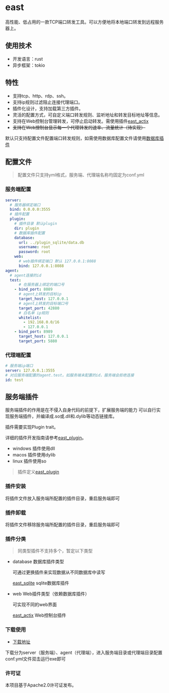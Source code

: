# east
高性能、低占用的一款TCP端口转发工具。可以方便地将本地端口转发到远程服务器上。

## 使用技术
* 开发语言：rust
* 异步框架：tokio

## 特性
- 支持tcp、http、rdp、ssh。
- 支持ip规则过滤阻止连接代理端口。
- 插件化设计，支持加载第三方插件。
- 灵活的配置方式，可自定义端口转发规则、监听地址和转发目标地址等信息。
- 支持在Web控制台管理转发，可停止启动转发。需使用插件[east_actix](https://gitee.com/cedar12/east/tree/main/plugin_actix)
- ~~支持在Web控制台显示每一个代理转发的速率、流量统计（待实现）~~


默认只支持配置文件配置端口转发规则，如需使用数据库配置文件请使用[数据库插件](#服务端插件)

## 配置文件
> 配置文件只支持yml格式，服务端、代理端名称均固定为conf.yml

### 服务端配置
```yml
server:
  # 服务器绑定端口
  bind: 0.0.0.0:3555
  # 插件配置
  plugin: 
    # 插件目录 默认plugin
    dir: plugin
    # 数据库插件配置
    database:
      url: ../plugin_sqlite/data.db
      username: root
      password: root
    web:
      # web插件绑定端口 默认 127.0.0.1:8088
      bind: 127.0.0.1:8088
agent:
  # agent连接的id
  test:
      # 在服务器上绑定的端口号
    - bind_port: 8089
      # agent上转发的目标ip
      target_host: 127.0.0.1
      # agent上转发的目标端口号
      target_port: 42880
      # 白名单 ip规则
      whitelist: 
        - 192.168.0.0/16
        - 127.0.0.1
    - bind_port: 8989
      target_host: 127.0.0.1
      target_port: 5880
```


### 代理端配置
```yml
# 服务端ip端口
server: 127.0.0.1:3555
# 对应服务端配置的agent.test。如服务端未配置的id，服务端会拒绝连接
id: test
```


## 服务端插件
服务端插件的作用是在不侵入自身代码的前提下，扩展服务端的能力
可以自行实现服务端插件，并编译成.so或.dll和.dylib等动态链接库。

插件需要实现Plugin trait。

详细的插件开发指南请参考[east_plugin](https://gitee.com/cedar12/east/tree/main/east_plugin)。

* windows 插件使用dll
* macos 插件使用dylib
* linux 插件使用so

> 插件定义[east_plugin](https://gitee.com/cedar12/east/tree/main/east_plugin)
### 插件安装
将插件文件放入服务端所配置的插件目录，重启服务端即可
### 插件卸载
将插件文件移除服务端所配置的插件目录，重启服务端即可
### 插件分类
> 同类型插件不支持多个，暂定以下类型
* database 数据库插件类型

  可通过更换插件来实现数据从不同数据库中读写

  [east_sqlite](https://gitee.com/cedar12/east/tree/main/plugin_sqlite) sqlite数据库插件
* web Web插件类型（依赖数据库插件）

  可实现不同的web界面

  [east_actix](https://gitee.com/cedar12/east/tree/main/plugin_actix) Web控制台插件

### 下载使用
* [下载地址](https://github.com/cedar12/east/releases/tag/untagged-d3492c50a14dda4776b3)

下载分为server（服务端）、agent（代理端），进入服务端目录或代理端目录配置conf.yml文件双击运行exe即可

### 许可证
本项目基于Apache2.0许可证发布。
